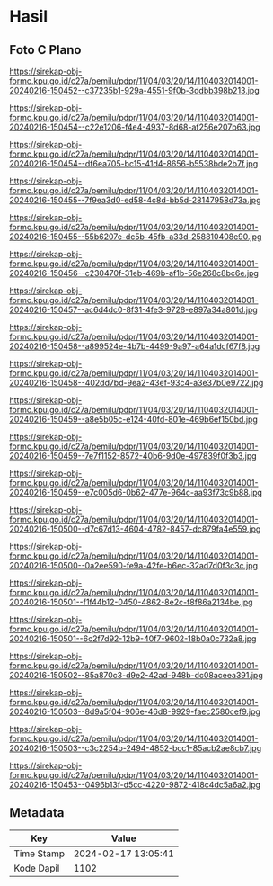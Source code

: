 # Hasil

## Foto C Plano

https://sirekap-obj-formc.kpu.go.id/c27a/pemilu/pdpr/11/04/03/20/14/1104032014001-20240216-150452--c37235b1-929a-4551-9f0b-3ddbb398b213.jpg

https://sirekap-obj-formc.kpu.go.id/c27a/pemilu/pdpr/11/04/03/20/14/1104032014001-20240216-150454--c22e1206-f4e4-4937-8d68-af256e207b63.jpg

https://sirekap-obj-formc.kpu.go.id/c27a/pemilu/pdpr/11/04/03/20/14/1104032014001-20240216-150454--df6ea705-bc15-41d4-8656-b5538bde2b7f.jpg

https://sirekap-obj-formc.kpu.go.id/c27a/pemilu/pdpr/11/04/03/20/14/1104032014001-20240216-150455--7f9ea3d0-ed58-4c8d-bb5d-28147958d73a.jpg

https://sirekap-obj-formc.kpu.go.id/c27a/pemilu/pdpr/11/04/03/20/14/1104032014001-20240216-150455--55b6207e-dc5b-45fb-a33d-258810408e90.jpg

https://sirekap-obj-formc.kpu.go.id/c27a/pemilu/pdpr/11/04/03/20/14/1104032014001-20240216-150456--c230470f-31eb-469b-af1b-56e268c8bc6e.jpg

https://sirekap-obj-formc.kpu.go.id/c27a/pemilu/pdpr/11/04/03/20/14/1104032014001-20240216-150457--ac6d4dc0-8f31-4fe3-9728-e897a34a801d.jpg

https://sirekap-obj-formc.kpu.go.id/c27a/pemilu/pdpr/11/04/03/20/14/1104032014001-20240216-150458--a899524e-4b7b-4499-9a97-a64a1dcf67f8.jpg

https://sirekap-obj-formc.kpu.go.id/c27a/pemilu/pdpr/11/04/03/20/14/1104032014001-20240216-150458--402dd7bd-9ea2-43ef-93c4-a3e37b0e9722.jpg

https://sirekap-obj-formc.kpu.go.id/c27a/pemilu/pdpr/11/04/03/20/14/1104032014001-20240216-150459--a8e5b05c-e124-40fd-801e-469b6ef150bd.jpg

https://sirekap-obj-formc.kpu.go.id/c27a/pemilu/pdpr/11/04/03/20/14/1104032014001-20240216-150459--7e7f1152-8572-40b6-9d0e-497839f0f3b3.jpg

https://sirekap-obj-formc.kpu.go.id/c27a/pemilu/pdpr/11/04/03/20/14/1104032014001-20240216-150459--e7c005d6-0b62-477e-964c-aa93f73c9b88.jpg

https://sirekap-obj-formc.kpu.go.id/c27a/pemilu/pdpr/11/04/03/20/14/1104032014001-20240216-150500--d7c67d13-4604-4782-8457-dc879fa4e559.jpg

https://sirekap-obj-formc.kpu.go.id/c27a/pemilu/pdpr/11/04/03/20/14/1104032014001-20240216-150500--0a2ee590-fe9a-42fe-b6ec-32ad7d0f3c3c.jpg

https://sirekap-obj-formc.kpu.go.id/c27a/pemilu/pdpr/11/04/03/20/14/1104032014001-20240216-150501--f1f44b12-0450-4862-8e2c-f8f86a2134be.jpg

https://sirekap-obj-formc.kpu.go.id/c27a/pemilu/pdpr/11/04/03/20/14/1104032014001-20240216-150501--6c2f7d92-12b9-40f7-9602-18b0a0c732a8.jpg

https://sirekap-obj-formc.kpu.go.id/c27a/pemilu/pdpr/11/04/03/20/14/1104032014001-20240216-150502--85a870c3-d9e2-42ad-948b-dc08aceea391.jpg

https://sirekap-obj-formc.kpu.go.id/c27a/pemilu/pdpr/11/04/03/20/14/1104032014001-20240216-150503--8d9a5f04-906e-46d8-9929-faec2580cef9.jpg

https://sirekap-obj-formc.kpu.go.id/c27a/pemilu/pdpr/11/04/03/20/14/1104032014001-20240216-150503--c3c2254b-2494-4852-bcc1-85acb2ae8cb7.jpg

https://sirekap-obj-formc.kpu.go.id/c27a/pemilu/pdpr/11/04/03/20/14/1104032014001-20240216-150453--0496b13f-d5cc-4220-9872-418c4dc5a6a2.jpg


## Metadata

| Key        | Value               |
| ---------- | ------------------- |
| Time Stamp | 2024-02-17 13:05:41 |
| Kode Dapil | 1102                |



